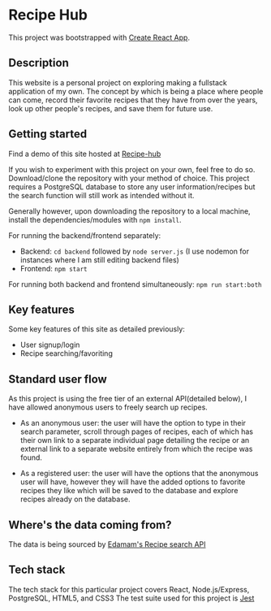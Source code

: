 # Recipe Hub

This project was bootstrapped with [Create React App](https://github.com/facebook/create-react-app).

## Description 

This website is a personal project on exploring making a fullstack application of my own. The concept by which is being a 
place where people can come, record their favorite recipes that they have from over the years, look up other people's recipes, 
and save them for future use.

## Getting started

Find a demo of this site hosted at [Recipe-hub](https://recipe-hub-frontend-e4b21578dd01.herokuapp.com/)

If you wish to experiment with this project on your own, feel free to do so. Download/clone the repository with your method of choice.
This project requires a PostgreSQL database to store any user information/recipes but the search function will still work as intended without it.

Generally however, upon downloading the repository to a local machine, install the dependencies/modules with `npm install`.

For running the backend/frontend separately: 
- Backend: `cd backend` followed by `node server.js` (I use nodemon for instances where I am still editing backend files)
- Frontend: `npm start` 

For running both backend and frontend simultaneously: `npm run start:both`

## Key features

Some key features of this site as detailed previously: 
- User signup/login
- Recipe searching/favoriting

## Standard user flow

As this project is using the free tier of an external API(detailed below), I have allowed anonymous users to freely
search up recipes. 

- As an anonymous user: the user will have the option to type in their search parameter, 
scroll through pages of recipes, each of which has their own link to a separate individual page detailing the recipe or 
an external link to a separate website entirely from which the recipe was found.

- As a registered user: the user will have the options that the anonymous user will have, however they will have the added
options to favorite recipes they like which will be saved to the database and explore recipes already on the database.

## Where's the data coming from?

The data is being sourced by [Edamam's Recipe search API](https://www.edamam.com/)

## Tech stack

The tech stack for this particular project covers React, Node.js/Express, PostgreSQL, HTML5, and CSS3
The test suite used for this project is [Jest](https://jestjs.io/)

